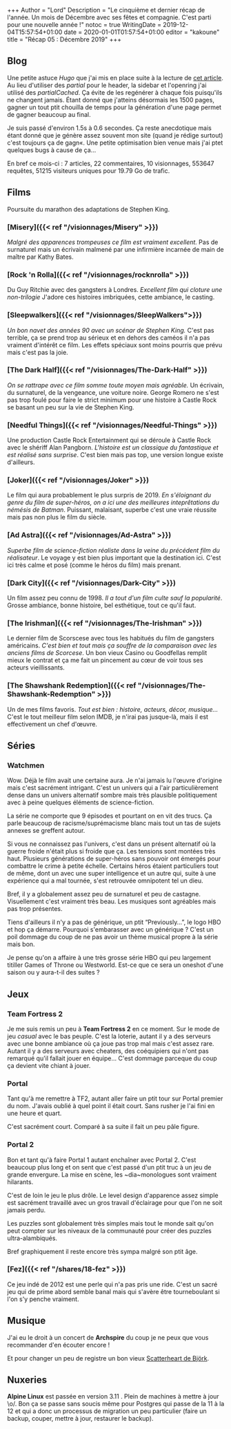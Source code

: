 +++
Author = "Lord"
Description = "Le cinquième et dernier récap de l'année. Un mois de Décembre avec ses fêtes et compagnie. C'est parti pour une nouvelle année !"
notoc = true
WritingDate = 2019-12-04T15:57:54+01:00
date = 2020-01-01T01:57:54+01:00
editor = "kakoune"
title = "Récap 05 : Décembre 2019"
+++

## Blog
Une petite astuce *Hugo* que j'ai mis en place suite à la lecture de [cet article](https://regisphilibert.com/blog/2019/12/hugo-partial-series-part-1-caching-with-partialcached/).
Au lieu d'utiliser des *partial* pour le header, la sidebar et l'openring j'ai utilisé des *partialCached*.
Ça évite de les regénérer à chaque fois puisqu'ils ne changent jamais.
Étant donné que j'atteins désormais les 1500 pages, gagner un tout ptit chouilla de temps pour la génération d'une page permet de gagner beaucoup au final.

Je suis passé d'environ 1.5s à 0.6 secondes.
Ça reste anecdotique mais étant donné que je génère assez souvent mon site (quand je rédige surtout) c'est toujours ça de gagn«.
Une petite optimisation bien venue mais j'ai ptet quelques bugs à cause de ça…

En bref ce mois-ci : 7 articles, 22 commentaires, 10 visionnages,  553647 requêtes, 51215 visiteurs uniques pour 19.79 Go de trafic. 
## Films
Poursuite du marathon des adaptations de Stephen King.

### [Misery]({{< ref "/visionnages/Misery" >}})
*Malgré des apparences trompeuses ce film est vraiment excellent.*
Pas de surnaturel mais un écrivain malmené par une infirmière incarnée de main de maître par Kathy Bates.

### [Rock 'n Rolla]({{< ref "/visionnages/rocknrolla" >}})
Du Guy Ritchie avec des gangsters à Londres.
*Excellent film qui cloture une non-trilogie*
J'adore ces histoires imbriquées, cette ambiance, le casting.

### [Sleepwalkers]({{< ref "/visionnages/SleepWalkers">}})
*Un bon navet des années 90 avec un scénar de Stephen King.*
C'est pas terrible, ça se prend trop au sérieux et en dehors des caméos il n'a pas vraiment d'intérêt ce film.
Les effets spéciaux sont moins pourris que prévu mais c'est pas la joie.

### [The Dark Half]({{< ref "/visionnages/The-Dark-Half" >}})
*On se rattrape avec ce film somme toute moyen mais agréable.*
Un écrivain, du surnaturel, de la vengeance, une voiture noire.
George Romero ne s'est pas trop foulé pour faire le strict minimum pour une histoire à Castle Rock se basant un peu sur la vie de Stephen King.

### [Needful Things]({{< ref "/visionnages/Needful-Things" >}})
Une production Castle Rock Entertainment qui se déroule à Castle Rock avec le shériff Alan Pangborn.
*L'histoire est un classique du fantastique et est réalisé sans surprise*.
C'est bien mais pas top, une version longue existe d'ailleurs.

### [Joker]({{< ref "/visionnages/Joker" >}})
Le film qui aura probablement le plus surpris de 2019.
*En s'éloignant du genre du film de super-héros, on a ici une des meilleures inteprêtations du némésis de Batman*.
Puissant, malaisant, superbe c'est une vraie réussite mais pas non plus le film du siècle.

### [Ad Astra]({{< ref "/visionnages/Ad-Astra" >}})
*Superbe film de science-fiction réaliste dans la veine du précédent film du réalisateur*.
Le voyage y est bien plus important que la destination ici.
C'est ici très calme et posé (comme le héros du film) mais prenant.

### [Dark City]({{< ref "/visionnages/Dark-City" >}})
Un film assez peu connu de 1998.
*Il a tout d'un film culte sauf la popularité*.
Grosse ambiance, bonne histoire, bel esthétique, tout ce qu'il faut.

### [The Irishman]({{< ref "/visionnages/The-Irishman" >}})
Le dernier film de Scorscese avec tous les habitués du film de gangsters américains.
*C'est bien et tout mais ça souffre de la comparaison avec les anciens films de Scorcese*.
Un bon vieux Casino ou Goodfellas remplit mieux le contrat et ça me fait un pincement au cœur de voir tous ses acteurs vieillissants.

### [The Shawshank Redemption]({{< ref "/visionnages/The-Shawshank-Redemption" >}})
Un de mes films favoris.
*Tout est bien : histoire, acteurs, décor, musique…*
C'est le tout meilleur film selon IMDB, je n'irai pas jusque-là, mais il est effectivement un chef d'œuvre.

## Séries

### Watchmen
Wow.
Déjà le film avait une certaine aura.
Je n'ai jamais lu l'œuvre d'origine mais c'est sacrément intrigant.
C'est un univers qui a l'air particulièrement dense dans un univers alternatif sombre mais très plausible politiquement avec à peine quelques éléments de science-fiction.

La série ne comporte que 9 épisodes et pourtant on en vit des trucs.
Ça parle beaucoup de racisme/suprémacisme blanc mais tout un tas de sujets annexes se greffent autour.

Si vous ne connaissez pas l'univers, c'est dans un présent alternatif où la guerre froide n'était plus si froide que ça.
Les tensions sont montées très haut.
Plusieurs générations de super-héros sans pouvoir ont émergés pour combattre le crime à petite échelle.
Certains héros étaient particuliers tout de même, dont un avec une super intelligence et un autre qui, suite à une expérience qui a mal tournée, s'est retrouvée omnipotent tel un dieu.

Bref, il y a globalement assez peu de surnaturel et peu de castagne.
Visuellement c'est vraiment très beau.
Les musiques sont agréables mais pas trop présentes.

Tiens d'ailleurs il n'y a pas de générique, un ptit “Previously…”, le logo HBO et hop ça démarre.
Pourquoi s'embarasser avec un générique ?
C'est un poil dommage du coup de ne pas avoir un thème musical propre à la série mais bon.

Je pense qu'on a affaire à une très grosse série HBO qui peu largement titiller Games of Throne ou Westworld.
Est-ce que ce sera un oneshot d'une saison ou y aura-t-il des suites ?



## Jeux

### Team Fortress 2
Je me suis remis un peu à **Team Fortress 2** en ce moment.
Sur le mode de jeu *casual* avec le bas peuple.
C'est la loterie, autant il y a des serveurs avec une bonne ambiance où ça joue pas trop mal mais c'est assez rare.
Autant il y a des serveurs avec cheaters, des coéquipiers qui n'ont pas remarqué qu'il fallait jouer en équipe…
C'est dommage parceque du coup ça devient vite chiant à jouer.

### Portal
Tant qu'à me remettre à TF2, autant aller faire un ptit tour sur Portal premier du nom.
J'avais oublié à quel point il était court.
Sans rusher je l'ai fini en une heure et quart.

C'est sacrément court.
Comparé à sa suite il fait un peu pâle figure.

### Portal 2
Bon et tant qu'à faire Portal 1 autant enchaîner avec Portal 2.
C'est beaucoup plus long et on sent que c'est passé d'un ptit truc à un jeu de grande envergure.
La mise en scène, les ~dia~monologues sont vraiment hilarants.

C'est de loin le jeu le plus drôle.
Le level design d'apparence assez simple est sacrément travaillé avec un gros travail d'éclairage pour que l'on ne soit jamais perdu.

Les puzzles sont globalement très simples mais tout le monde sait qu'on peut compter sur les niveaux de la communauté pour créer des puzzles ultra-alambiqués.

Bref graphiquement il reste encore très sympa malgré son ptit âge.

### [Fez]({{< ref "/shares/18-fez" >}})
Ce jeu indé de 2012 est une perle qui n'a pas pris une ride.
C'est un sacré jeu qui de prime abord semble banal mais qui s'avère être tourneboulant si l'on s'y penche vraiment.

## Musique
J'ai eu le droit à un concert de **Archspire** du coup je ne peux que vous recommander d'en écouter encore !

Et pour changer un peu de registre un bon vieux [Scatterheart de Björk](https://invidio.us/watch?v=LII8wg4pf5U).

## Nuxeries
**Alpine Linux** est passée en version 3.11 .
Plein de machines à mettre à jour \o/.
Bon ça se passe sans soucis même pour Postgres qui passe de la 11 à la 12 et qui a donc un processus de migration un peu particulier (faire un backup, couper, mettre à jour, restaurer le backup).

